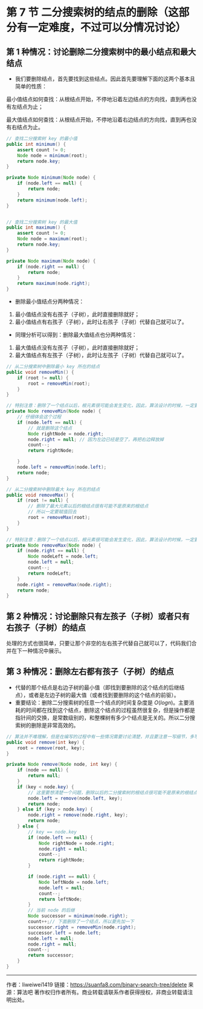 # 第 7 节 二分搜索树的结点的删除（这部分有一定难度，不过可以分情况讨论）

## 第 1 种情况：讨论删除二分搜索树中的最小结点和最大结点

+ 我们要删除结点，首先要找到这些结点。因此首先要理解下面的这两个基本且简单的性质：

最小值结点如何查找：从根结点开始，不停地沿着左边结点的方向找，直到再也没有左结点为止；

最大值结点如何查找：从根结点开始，不停地沿着右边结点的方向找，直到再也没有右结点为止。

```java
// 查找二分搜索树 key 的最小值
public int minimum() {
    assert count != 0;
    Node node = minimum(root);
    return node.key;
}

private Node minimum(Node node) {
    if (node.left == null) {
        return node;
    }
    return minimum(node.left);
}


// 查找二分搜索树 key 的最大值
public int maximum() {
    assert count != 0;
    Node node = maximum(root);
    return node.key;
}

private Node maximum(Node node) {
    if (node.right == null) {
        return node;
    }
    return maximum(node.right);
}
```

+ 删除最小值结点分两种情况：

1. 最小值结点没有右孩子（子树），此时直接删除就好；
2. 最小值结点有右孩子（子树），此时让右孩子（子树）代替自己就可以了。

+ 同理分析可以得到：删除最大值结点也分两种情况：

1. 最大值结点没有左孩子（子树），此时直接删除就好；
2. 最大值结点有左孩子（子树），此时让左孩子（子树）代替自己就可以了。

```java
// 从二分搜索树中删除最小 key 所在的结点
public void removeMin() {
    if (root != null) {
        root = removeMin(root);
    }
}

// 特别注意：删除了一个结点以后，根元素很可能会发生变化，因此，算法设计的时候，一定要把根结点返回回去
private Node removeMin(Node node) {
    // 仔细体会这个过程
    if (node.left == null) {
        // 就是删除这个结点
        Node rightNode = node.right;
        node.right = null; // 因为左边已经是空了，再把右边释放掉
        count--;
        return rightNode;

    }
    node.left = removeMin(node.left);
    return node;
}

// 从二分搜索树中删除最大 key 所在的结点
public void removeMax() {
    if (root != null) {
        // 删除了最大元素以后的根结点很有可能不是原来的根结点
        // 所以一定要赋值回去
        root = removeMax(root);
    }
}

// 特别注意：删除了一个结点以后，根元素很可能会发生变化，因此，算法设计的时候，一定要把根结点返回回去
private Node removeMax(Node node) {
    if (node.right == null) {
        Node nodeLeft = node.left;
        node.left = null;
        count--;
        return nodeLeft;
    }
    node.right = removeMax(node.right);
    return node;
}
```


## 第 2 种情况：讨论删除只有左孩子（子树）或者只有右孩子（子树）的结点

处理的方式也很简单，只要让那个非空的左右孩子代替自己就可以了，代码我们合并在下一种情况中展示。

## 第 3 种情况：删除左右都有孩子（子树）的结点

+ 代替的那个结点是右边子树的最小值（即找到要删除的这个结点的后继结点），或者是左边子树的最大值（或者找到要删除的这个结点的前驱）。
+ 重要结论：删除二分搜索树的任意一个结点的时间复杂度是 $O(logn)$。主要消耗的时间都在找到这个结点，删除这个结点的过程虽然很复杂，但是操作都是指针间的交换，是常数级别的，和整棵树有多少个结点是无关的。所以二分搜索树的删除是非常高效的。

```java
// 算法并不难理解，但是在编写的过程中有一些情况需要讨论清楚，并且要注意一写细节，多写几遍就清楚了
public void remove(int key) {
    root = remove(root, key);
}

private Node remove(Node node, int key) {
    if (node == null) {
        return null;
    }
    if (key < node.key) {
        // 这里要想清楚一个问题，删除以后的二分搜索树的根结点很可能不是原来的根结点
        node.left = remove(node.left, key);
        return node;
    } else if (key > node.key) {
        node.right = remove(node.right, key);
        return node;
    } else {
        // key == node.key
        if (node.left == null) {
            Node rightNode = node.right;
            node.right = null;
            count--;
            return rightNode;
        }

        if (node.right == null) {
            Node leftNode = node.left;
            node.left = null;
            count--;
            return leftNode;
        }
        // 当前 node 的后继
        Node successor = minimum(node.right);
        count++;// 下面删除了一个结点，所以要先加一下
        successor.right = removeMin(node.right);
        successor.left = node.left;
        node.left = null;
        node.right = null;
        count--;
        return successor;
    }
}
```



---

作者：liweiwei1419
链接：https://suanfa8.com/binary-search-tree/delete
来源：算法吧
著作权归作者所有。商业转载请联系作者获得授权，非商业转载请注明出处。